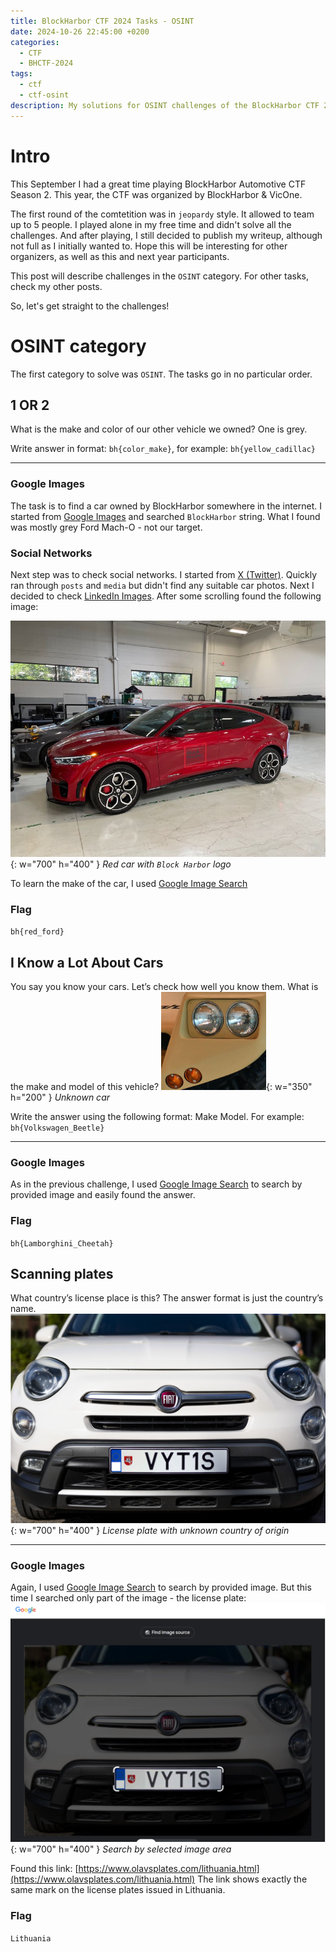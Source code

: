 ```yaml
---
title: BlockHarbor CTF 2024 Tasks - OSINT
date: 2024-10-26 22:45:00 +0200
categories:
  - CTF
  - BHCTF-2024
tags:
  - ctf
  - ctf-osint
description: My solutions for OSINT challenges of the BlockHarbor CTF 2024
---
```


# Intro

This September I had a great time playing BlockHarbor Automotive CTF Season 2. This year, the CTF was organized by 
BlockHarbor & VicOne. 

The first round of the comtetition was in `jeopardy` style. It allowed to team up to 5 people. I played alone in my free
time and didn't solve all the challenges. And after playing, I still decided to publish my writeup, although not full as
I initially wanted to. Hope this will be interesting for other organizers, as well as this and next year participants.

This post will describe challenges in the `OSINT` category. For other tasks, check my other posts.

So, let's get straight to the challenges!

# OSINT category
The first category to solve was  `OSINT`. The tasks go in no particular order.

## 1 OR 2

What is the make and color of our other vehicle we owned? One is grey.

Write answer in format: `bh{color_make}`, for example: `bh{yellow_cadillac}`

---

### Google Images
The task is to find a car owned by BlockHarbor somewhere in the internet. I started from [Google Images](https://images.google.com/) and searched `BlockHarbor` string. What I found was mostly grey Ford Mach-O - not our target. 

### Social Networks
Next step was to check social networks. I started from [X (Twitter)](https://x.com/Block_Harbor). Quickly ran through `posts` and `media` but didn't find any suitable car photos.
Next I decided to check [LinkedIn Images](https://www.linkedin.com/company/block-harbor/posts/?feedView=images). 
After some scrolling found the following image:

![red-car](assets/img/2024-10-05-block_harbor_ctf_2024_osint/1_or_2.png){: w="700" h="400" }
_Red car with `Block Harbor` logo_

To learn the make of the car, I used [Google Image Search](https://images.google.com/)
### Flag
`bh{red_ford}`

## I Know a Lot About Cars
You say you know your cars. Let’s check how well you know them. What is the make and model of this vehicle? 
![car](assets/img/2024-10-05-block_harbor_ctf_2024_osint/iknowcars.png){: w="350" h="200" }
_Unknown car_

Write the answer using the following format: Make Model. For example: `bh{Volkswagen_Beetle}`

---
### Google Images
As in the previous challenge, I used [Google Image Search](https://images.google.com/) to search by provided image and easily found the answer.
### Flag
`bh{Lamborghini_Cheetah}`

## Scanning plates
What country’s license place is this? The answer format is just the country’s name.
![car](assets/img/2024-10-05-block_harbor_ctf_2024_osint/license.plate.png){: w="700" h="400" }
_License plate with unknown country of origin_

---
### Google Images
Again, I used [Google Image Search](https://images.google.com/) to search by provided image. But this time I searched only part of the image - the license plate:
![car](assets/img/2024-10-05-block_harbor_ctf_2024_osint/plate_search.png){: w="700" h="400" }
_Search by selected image area_

Found this link: [https://www.olavsplates.com/lithuania.html](https://www.olavsplates.com/lithuania.html) 
The link shows exactly the same mark on the license plates issued in Lithuania.
### Flag
`Lithuania`